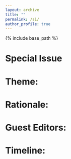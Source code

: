 ```yaml
---
layout: archive
title: ""
permalink: /si/
author_profile: true
---
```

{% include base_path %}

Special Issue
======

Theme:
======

Rationale:
======


Guest Editors:
======

Timeline:
======

